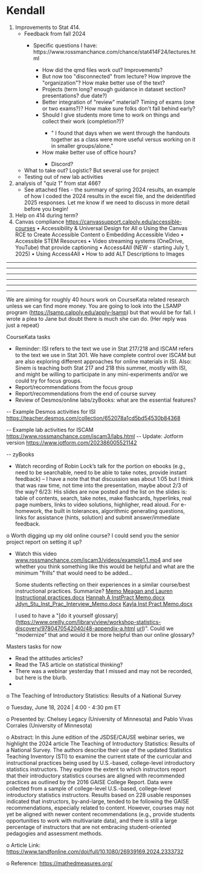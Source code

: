 # Kendall

1) Improvements to Stat 414.
   <ul><li> Feedback from fall 2024</li>
   <ul><li>Specific questions I have:</li> https://www.rossmanchance.com/chance/stat414F24/lectures.html
   <ul><li>How did the qmd files work out?  Improvements?</li>
   <li>But now too "disconnected" from lecture? How improve the "organization"? How make better use of the text?</li>
   <li>  Projects (term long? enough guidance in dataset section? presentations? due date?)</li>
   <li> Better integration of "review" material? Timing of exams (one or two exams?)?  How make sure folks don't fall behind early?</li> 
   <li>  Should I give students more time to work on things and collect their work (completion?)?</li>
   <ul><li>" I found that days when we went through the handouts together as a class were more useful versus working on it in smaller groups/alone."</li></ul>
   <li> How make better use of office hours?</li>
   <ul><li> Discord?</li></ul></ul></ul>
      <li> What to take out? Logistic? But several use for project </li>
   <li> Testing out of new lab activities</li>
   </ul>
2) analysis of "quiz 1" from stat 466?
   - See attached files - the summary of spring 2024 results, an example of how I coded the 2024 results in the excel file, and the deidentified 2025 responses.  Let me know if we need to discuss in more detail before you begin!
4) Help on 414 during term?
5) Canvas compliance
    https://canvassupport.calpoly.edu/accessible-courses
   •	Accessibility & Universal Design for All 
o	Using the Canvas RCE to Create Accessible Content
o	Embedding Accessible Video
•	Accessible STEM Resources
•	Video streaming systems (OneDrive, YouTube) that provide captioning
•	Access4All (NEW - starting July 1, 2025)
•	Using Access4All
•	How to add ALT Descriptions to Images

   
----------------------------------------------------------------------------------------------------------------------------------------------
----------------------------------------------------------------------------------------------------------------------------------------------
----------------------------------------------------------------------------------------------------------------------------------------------
----------------------------------------------------------------------------------------------------------------------------------------------
----------------------------------------------------------------------------------------------------------------------------------------------
----------------------------------------------------------------------------------------------------------------------------------------------































We are aiming for roughly 40 hours work on CourseKata related research unless we can find more money.  You are going to look into the LSAMP program (https://lsamp.calpoly.edu/apply-lsamp) but that would be for fall.  I wrote a plea to Jane but doubt there is much she can do. (Her reply was just a repeat)

CourseKata tasks
-	Reminder: ISI refers to the text we use in Stat 217/218 and ISCAM refers to the text we use in Stat 301. We have complete control over ISCAM but are also exploring different approaches for online materials in ISI.  Also: Sinem is teaching both Stat 217 and 218 this summer, mostly with ISI, and might be willing to participate in any mini-experiments and/or we could try for focus groups.
-	Report/recommendations from the focus group
-	Report/recommendations from the end of course survey
-	Review of Desmos/online labs/zyBooks: what are the essential features?

  --	Example Desmos activities for ISI https://teacher.desmos.com/collection/652078a1cd5bd54530b84368

  --	Example lab activities for ISCAM https://www.rossmanchance.com/iscam3/labs.html
      -- Update: Jotform version  https://www.jotform.com/202386005521142

  --	zyBooks

- Watch recording of Robin Lock’s talk for the portion on ebooks (e.g., need to be searchable, need to be able to take notes, provide instant feedback) – I have a note that that discussion was about 1:05 but I think that was raw time, not time into the presentation, maybe about 2/3 of the way?  6/23: His slides are now posted and the list on the slides is: table of contents, search, take notes, make flashcards, hyperlinks, real page numbers, links to video solutions, highligher, read aloud. For e-homework, the built in tolerances, algorithmic generating questions, links for assistance (hints, solution) and submit answer/immediate feedback.

o	Worth digging up my old online course? I could send you the senior project report on setting it up?

- Watch this video www.rossmanchance.com/iscam3/videos/example1.1.mp4 and see whether you think something like this would be helpful and what are the minimum "frills" that would need to be added...

  Some students reflecting on their experiences in a similar course/best instructional practices.  Summarize?
[Memo Meagan and Lauren Instructional practices.docx](https://github.com/user-attachments/files/16036874/Memo.Meagan.and.Lauren.Instructional.practices.docx)
[Hannah A InstPract Memo.docx](https://github.com/user-attachments/files/16036873/Hannah.A.InstPract.Memo.docx)
[Jdyn_Stu_Inst_Prac_Interview_Memo.docx](https://github.com/user-attachments/files/16036872/Jdyn_Stu_Inst_Prac_Interview_Memo.docx)
[Kayla Inst Pract Memo.docx](https://github.com/user-attachments/files/16036871/Kayla.Inst.Pract.Memo.docx)

  I used to have a "[do it yourself glossary](https://www.oreilly.com/library/view/workshop-statistics-discovery/9780470542040/48-appendix-a.html [url](https://www.oreilly.com/library/view/workshop-statistics-discovery/9780470542040/48-appendix-a.html))". Could we "modernize" that and would it be more helpful than our online glossary?

Masters tasks for now
-	Read the attitudes articles?
-	Read the TAS article on statistical thinking?
-	There was a webinar yesterday  that I missed and may not be recorded, but here is the blurb.
-	
o	The Teaching of Introductory Statistics: Results of a National Survey

o	Tuesday, June 18, 2024 | 4:00 - 4:30 pm ET

o	Presented by: Chelsey Legacy (University of Minnesota) and Pablo Vivas Corrales (University of Minnesota)

o	 Abstract: In this June edition of the JSDSE/CAUSE webinar series, we highlight the 2024 article The Teaching of Introductory Statistics: Results of a National Survey. The authors describe their use of the updated Statistics Teaching Inventory (STI) to examine the current state of the curricular and instructional practices being used by U.S.-based, college-level introductory statistics instructors. They explore the extent to which instructors report that their introductory statistics courses are aligned with recommended practices as outlined by the 2016 GAISE College Report. Data were collected from a sample of college-level U.S.-based, college-level introductory statistics instructors. Results based on 228 usable responses indicated that instructors, by-and-large, tended to be following the GAISE recommendations, especially related to content. However, courses may not yet be aligned with newer content recommendations (e.g., provide students opportunities to work with multivariate data), and there is still a large percentage of instructors that are not embracing student-oriented pedagogies and assessment methods.

o	Article Link: https://www.tandfonline.com/doi/full/10.1080/26939169.2024.2333732

o	Reference: https://mathedmeasures.org/



